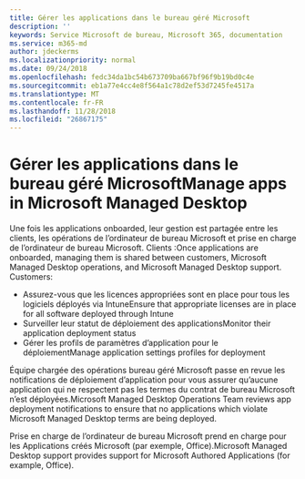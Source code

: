 ```yaml
---
title: Gérer les applications dans le bureau géré Microsoft
description: ''
keywords: Service Microsoft de bureau, Microsoft 365, documentation
ms.service: m365-md
author: jdeckerms
ms.localizationpriority: normal
ms.date: 09/24/2018
ms.openlocfilehash: fedc34da1bc54b673709ba667bf96f9b19bd0c4e
ms.sourcegitcommit: eb1a77e4cc4e8f564a1c78d2ef53d7245fe4517a
ms.translationtype: MT
ms.contentlocale: fr-FR
ms.lasthandoff: 11/28/2018
ms.locfileid: "26867175"
---
```

# <a name="manage-apps-in-microsoft-managed-desktop"></a><span data-ttu-id="6151e-103">Gérer les applications dans le bureau géré Microsoft</span><span class="sxs-lookup"><span data-stu-id="6151e-103">Manage apps in Microsoft Managed Desktop</span></span>

<!--Application management -->

<span data-ttu-id="6151e-p101">Une fois les applications onboarded, leur gestion est partagée entre les clients, les opérations de l’ordinateur de bureau Microsoft et prise en charge de l’ordinateur de bureau Microsoft. Clients :</span><span class="sxs-lookup"><span data-stu-id="6151e-p101">Once applications are onboarded, managing them is shared between customers, Microsoft Managed Desktop operations, and Microsoft Managed Desktop support. Customers:</span></span>

- <span data-ttu-id="6151e-106">Assurez-vous que les licences appropriées sont en place pour tous les logiciels déployés via Intune</span><span class="sxs-lookup"><span data-stu-id="6151e-106">Ensure that appropriate licenses are in place for all software deployed through Intune</span></span> 
- <span data-ttu-id="6151e-107">Surveiller leur statut de déploiement des applications</span><span class="sxs-lookup"><span data-stu-id="6151e-107">Monitor their application deployment status</span></span>
- <span data-ttu-id="6151e-108">Gérer les profils de paramètres d’application pour le déploiement</span><span class="sxs-lookup"><span data-stu-id="6151e-108">Manage application settings profiles for deployment</span></span>

<span data-ttu-id="6151e-109">Équipe chargée des opérations bureau géré Microsoft passe en revue les notifications de déploiement d’application pour vous assurer qu’aucune application qui ne respectent pas les termes du contrat de bureau Microsoft n’est déployées.</span><span class="sxs-lookup"><span data-stu-id="6151e-109">Microsoft Managed Desktop Operations Team reviews app deployment notifications to ensure that no applications which violate Microsoft Managed Desktop terms are being deployed.</span></span> 

<span data-ttu-id="6151e-110">Prise en charge de l’ordinateur de bureau Microsoft prend en charge pour les Applications créés Microsoft (par exemple, Office).</span><span class="sxs-lookup"><span data-stu-id="6151e-110">Microsoft Managed Desktop support provides support for Microsoft Authored Applications (for example, Office).</span></span> 